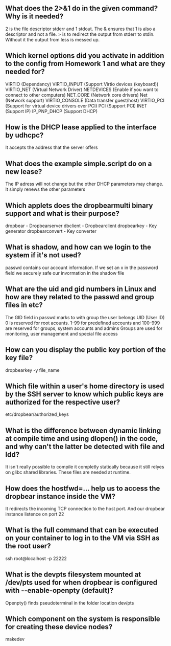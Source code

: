 ## What does the 2>&1 do in the given command? Why is it needed?
2 is the file descriptor stderr and 1 stdout. The & ensures that 1 is also a descriptor and not a file. > is to redirect the output from stderr to stdin.
Without it the output from less is messed up.
## Which kernel options did you activate in addition to the config from Homework 1 and what are they needed for?
VIRTIO (Dependancy)
VIRTIO_INPUT (Support Virtio devices (keyboard))
VIRTIO_NET (Virtual Network Driver)
NETDEVICES (Enable if you want to connect to other computers)
NET_CORE (Network core drivers)
Net (Network support)
VIRTIO_CONSOLE (Data transfer guest/host)
VIRTIO_PCI (Support for virtual device drivers over PCI)
PCI (Support PCI)
INET (Support IP)
IP_PNP_DHCP (Support DHCP)
## How is the DHCP lease applied to the interface by udhcpc?
It accepts the address that the server offers
## What does the example simple.script do on a new lease?
The IP adress will not change but the other DHCP parameters may change. It simply renews the other parameters
## Which applets does the dropbearmulti binary support and what is their purpose?
dropbear - Dropbearserver
dbclient - Dropbearclient
dropbearkey - Key generator
dropbearconvert - Key converter
## What is shadow, and how can we login to the system if it's not used?
passwd contains our account information. If we set an x in the password field we securely safe our invormation in the shadow file
## What are the uid and gid numbers in Linux and how are they related to the passwd and group files in etc?
The GID field in passwd marks to with group the user belongs
UID (User ID) 0 is reserved for root acounts. 1-99 for predefined accounts and 100-999 are reserved for groups, system accounts and admins
Groups are used for monitoring, user management and special file access
## How can you display the public key portion of the key file?
dropbearkey -y file_name
## Which file within a user's home directory is used by the SSH server to know which public keys are authorized for the respective user?
etc/dropbear/authorized_keys
## What is the difference between dynamic linking at compile time and using dlopen() in the code, and why can't the latter be detected with file and ldd?
It isn't really possible to compile it completly statically because it still relyes on glibc shared libraries. These files are needed at runtime.
## How does the hostfwd=... help us to access the dropbear instance inside the VM?
It redirects the incoming TCP connection to the host port. And our dropbear instance listence on port 22
## What is the full command that can be executed on your container to log in to the VM via SSH as the root user?
ssh root@localhost -p 22222
## What is the devpts filesystem mounted at /dev/pts used for when dropbear is configured with --enable-openpty (default)?
Openpty() finds pseudoterminal in the folder location dev/pts
## Which component on the system is responsible for creating these device nodes?
makedev